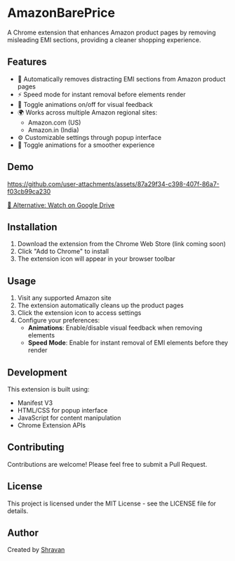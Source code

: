 # AmazonBarePrice

A Chrome extension that enhances Amazon product pages by removing misleading EMI sections, providing a cleaner shopping experience.

## Features

- 🧹 Automatically removes distracting EMI sections from Amazon product pages
- ⚡ Speed mode for instant removal before elements render
- 🎯 Toggle animations on/off for visual feedback
- 🌍 Works across multiple Amazon regional sites:
  - Amazon.com (US)
  - Amazon.in (India)
- ⚙️ Customizable settings through popup interface
- 🎯 Toggle animations for a smoother experience

## Demo

https://github.com/user-attachments/assets/87a29f34-c398-407f-86a7-f03cb99ca230

[🔗 Alternative: Watch on Google Drive](https://drive.google.com/file/d/1tCoGpVyMEOWjDak0czAGJcjrXcZAIIqM/view?usp=drive_link)

## Installation

1. Download the extension from the Chrome Web Store (link coming soon)
2. Click "Add to Chrome" to install
3. The extension icon will appear in your browser toolbar

## Usage

1. Visit any supported Amazon site
2. The extension automatically cleans up the product pages
3. Click the extension icon to access settings
4. Configure your preferences:
   - **Animations**: Enable/disable visual feedback when removing elements
   - **Speed Mode**: Enable for instant removal of EMI elements before they render

## Development

This extension is built using:
- Manifest V3
- HTML/CSS for popup interface
- JavaScript for content manipulation
- Chrome Extension APIs

## Contributing

Contributions are welcome! Please feel free to submit a Pull Request.

## License

This project is licensed under the MIT License - see the LICENSE file for details.

## Author

Created by [Shravan](https://github.com/myselfshravan)